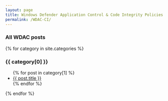 ```yaml
---
layout: page
title: Windows Defender Application Control & Code Integrity Policies
permalink: /WDAC-CI/
---
```


### All WDAC posts

{% for category in site.categories %}
    <h3>{{ category[0] }}</h3>
    <ul>
        {% for post in category[1] %}
        <li>
            <a href="{{ post.url }}">{{ post.title }}</a>
        </li>
        {% endfor %}
    </ul>
{% endfor %}